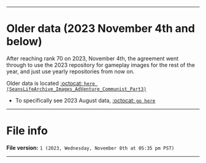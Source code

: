 
***

# Older data (2023 November 4th and below)

After reaching rank 70 on 2023, November 4th, the agreement went through to use the 2023 repository for gameplay images for the rest of the year, and just use yearly repositories from now on.

Older data is located [:octocat: `here (SeansLifeArchive_Images_AdVenture_Communist_Part3)`](https://github.com/seanpm2001/SeansLifeArchive_Images_AdVenture_Communist_Part3/)

- To specifically see 2023 August data, [:octocat: `go here`](https://github.com/seanpm2001/SeansLifeArchive_Images_AdVenture_Communist_Part3/tree/AdCom_Part3_Main/2023/08_August/)

***

# File info

**File version:** `1 (2023, Wednesday, November 8th at 05:35 pm PST)`

***
